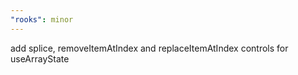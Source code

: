 ```yaml
---
"rooks": minor
---
```


add splice, removeItemAtIndex and replaceItemAtIndex controls for useArrayState
